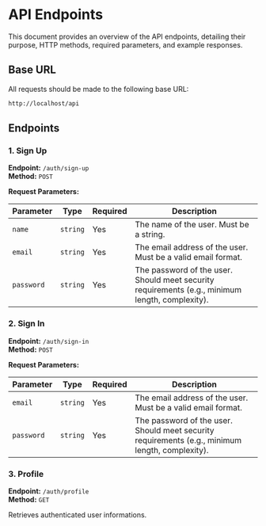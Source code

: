 # API Endpoints

This document provides an overview of the API endpoints, detailing their purpose, HTTP methods, required parameters, and example responses.

## Base URL

All requests should be made to the following base URL:

```bash
http://localhost/api
```

## Endpoints

### 1. **Sign Up**

**Endpoint:** `/auth/sign-up`  
**Method:** `POST`

**Request Parameters:**

| Parameter  | Type     | Required | Description                        |
|------------|----------|----------|------------------------------------|
| `name`    | `string` | Yes      | The name of the user. Must be a string. |
| `email`    | `string` | Yes      | The email address of the user. Must be a valid email format. |
| `password` | `string` | Yes      | The password of the user. Should meet security requirements (e.g., minimum length, complexity). |

### 2. **Sign In**

**Endpoint:** `/auth/sign-in`  
**Method:** `POST`

**Request Parameters:**

| Parameter  | Type     | Required | Description                        |
|------------|----------|----------|------------------------------------|
| `email`    | `string` | Yes      | The email address of the user. Must be a valid email format. |
| `password` | `string` | Yes      | The password of the user. Should meet security requirements (e.g., minimum length, complexity). |

### 3. **Profile**

**Endpoint:** `/auth/profile`  
**Method:** `GET`

Retrieves authenticated user informations.
